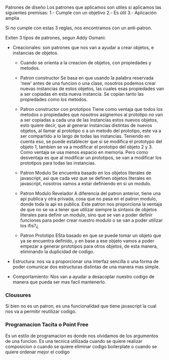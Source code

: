 Patrones de diseño
Los patrones que aplicamos son utiles si aplicamos las siguientes premisas:
1.- Cumple con un objetivo
2.- Es útil
3.- Aplicación amplia

Si no cumple con estas 3 reglas, nos encontramos con un anti-patron.

Exiten 3 tipos de patrones, segun Addy Osmani:
- Creacionales: son patrones que nos van a ayudar a crear objetos, e instancias de objetos.
  * Cuando se orienta a la creacion de objetos, con propiedades y metodos.  

  * Patron constructor
    Se basa en que usando la palabra reservada 'new' antes de una funcion o una clase, nosotros podemos crear nuevas instancias de estos objetos, las cuales esas propiedades van a ser copiadas en esta nueva instancia. Se copian tanto las propiedades como los metodos.

  * Patron constructor con prototipos
    Tiene como ventaja que todos los metodos o propiedades que nosotros asignemos al prototipo no van a ser copiadas a cada una de las instancias estos nuevos objetos, esto quiere decir, que al generar instancias distintas de nuevos objetos, al llamar al prototipo o a un metodo del prototipo, este va a ser compartido a lo largo de todas las instancias. Teniendo en cuenta eso, se puede establecer que si se modifica el prototypo del objeto 1, tambien se va a modificar el prototipo del objeto 2 y 3.
    Como ventaja se usa menos espacio en memoria. Pero como desventaja es que al modificar un prototipos, se van a modificar los prototipos para todas las instancias.

  * Patron Modulo
    Se encuentra basado en los objetos literales de javascript, asi que cada vez que se definen objetos literales en javascript, nosotros vamos a estar definiendo en si un modulo.

  * Patron Modulo Revelador
    A diferencia del patron anterior, tiene una api publica y otra privada, cosa que no pasa en el patron modulo, donde toda la api es publica. Este patron nos proporciona la ventaja de que no se va a tener que utilizar siempre la sintaxis de objetos literales para definir un modulo, sino que se van a poder definir funciones para poder crear nuestro modulo o se van a poder utilizar los ifis?¿

  * Patron Prototipo
    ESta basado en que se puede tomar un objeto que ya se encuentra definido, y en base a ese objeto vamos a poder empezar a generar prototipos para otros objetos, de esta manera, eliminando la duplicidad de codigo.

- Estructura: nos va a proporcionar una interfaz sencilla o una forma de poder comunicar dos estructuras distintas de una manera mas simple.
- Comportamiento: Nos van a ayudar a desacoplar nuestro codigo de manera que pueda ser mas facil mantenerlo.



### Clousures
Si bien no es un patron, es una funcionalidad que tiene javascript la cual nos va a permitir reutilizar codigo.

### Programacion Tacita o Point Free
Es un estilo de programacion es donde nos olvidamos de los argumentos de una funcion. Es una tecnica utilizada cuando se quiere realizar composicion o cuando se quiere eliminar codigo boilerplate o cuando se quiere ordenar mejor el codigo